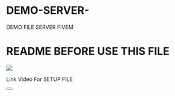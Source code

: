 # DEMO-SERVER-
DEMO FILE SERVER FIVEM 

<h1>README BEFORE USE THIS FILE</h1>
<img src="https://i.ytimg.com/an_webp/9P7JmsQdcQU/mqdefault_6s.webp?du=3000&sqp=CJO55pwG&rs=AOn4CLBScyEtHB0oCTmL2Rzr7agCCVtYoA"></img>
<p>Link Video For SETUP FILE</p>
<button src="https://www.youtube.com/watch?v=9P7JmsQdcQU&t=134s&ab_channel=KatFenzy"></button>


